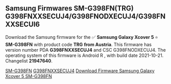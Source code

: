 <h2>Samsung Firmwares SM-G398FN(TRG) G398FNXXSECUJ4/G398FNODXECUJ4/G398FNXXSECUI6</h2>
Download the Samsung firmware for the ✅ <strong>Samsung Galaxy Xcover 5 </strong> ⭐ <strong>SM-G398FN</strong> with product code <strong>TRG</strong> <strong> from Austria</strong>. This firmware has version number PDA <strong>G398FNXXSECUJ4</strong> and CSC G398FNODXECUJ4. The operating system of this firmware is Android R , with build date 2021-10-21. Changelist <strong>21947640</strong>.


[SM-G398FN](https://samfirm.shop/samsung/model/SM-G398FN)
[G398FNXXSECUJ4](https://samfirm.shop/samsung/pda/G398FNXXSECUJ4)
[Download Firmware Samsung Galaxy Xcover 5 SM-G398FN](https://samfirm.shop/samsung/firmware/467311)
